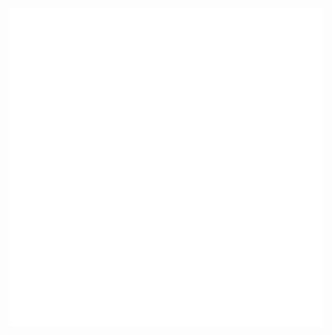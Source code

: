 
<img align="left" src="/metrics.classic.svg" alt="Metrics" width="600">


<img align="right" src="/metrics.plugin.activity.svg" alt="Metrics" width="600">

---

